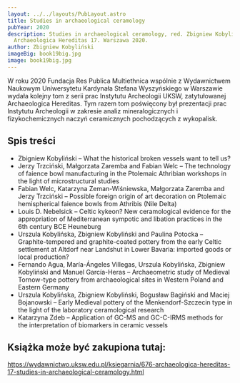 ```yaml
---
layout: ../../layouts/PubLayout.astro
title: Studies in archaeological ceramology
pubYear: 2020
description: Studies in archaeological ceramology, red. Zbigniew Kobyliński.
  Archaeologica Hereditas 17. Warszawa 2020.
author: Zbigniew Kobyliński
imageBig: book19big.jpg
image: book19big.jpg
---
```

W roku 2020 Fundacja Res Publica Multiethnica wspólnie z Wydawnictwem Naukowym Uniwersytetu Kardynała Stefana Wyszyńskiego w Warszawie wydała kolejny tom z serii prac Instytutu Archeologii UKSW, zatytułowanej Archaeologica Hereditas. Tym razem tom poświęcony był prezentacji prac Instytutu Archeologii w zakresie analiz mineralogicznych i fizykochemicznych naczyń ceramicznych pochodzących z wykopalisk. 

## Spis treści

* Zbigniew Kobyliński – What the historical broken vessels want to tell us?
* Jerzy Trzciński, Małgorzata Zaremba and Fabian Welc – The technology of faience bowl manufacturing in the Ptolemaic Athribian workshops in the light of microstructural studies
* Fabian Welc, Katarzyna Zeman-Wiśniewska, Małgorzata Zaremba and Jerzy Trzciński – Possible foreign origin of art decoration on Ptolemaic hemispherical faience bowls from Athribis (Nile Delta)
* Louis D. Nebelsick – Celtic kykeon? New ceramological evidence for the appropriation of Mediterranean sympotic and libation practices in the 6th century BCE Heuneburg
* Urszula Kobylińska, Zbigniew Kobyliński and Paulina Potocka – Graphite-tempered and graphite-coated pottery from the early Celtic settlement at Altdorf near Landshut in Lower Bavaria: imported goods or local production?
* Fernando Agua, María-Ángeles Villegas, Urszula Kobylińska, Zbigniew Kobyliński and Manuel García-Heras – Archaeometric study of Medieval Tornow-type pottery from archaeological sites in Western Poland and Eastern Germany
* Urszula Kobylińska, Zbigniew Kobyliński, Bogusław Bagiński and Maciej Bojanowski – Early Medieval pottery of the Menkendorf-Szczecin type in the light of the laboratory ceramological research
* Katarzyna Zdeb – Application of GC-MS and GC-C-IRMS methods for the interpretation of biomarkers in ceramic vessels

## Książka może być zakupiona tutaj:

<https://wydawnictwo.uksw.edu.pl/ksiegarnia/676-archaeologica-hereditas-17-studies-in-archaeological-ceramology.html>